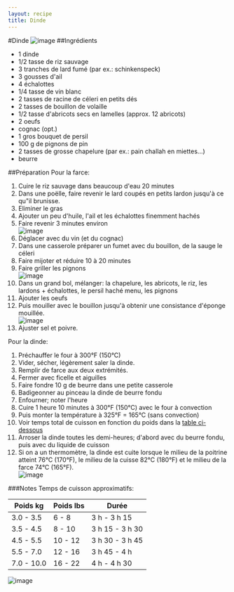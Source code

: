 ```yaml
---
layout: recipe
title: Dinde 
---
```


#Dinde
![image](img/dinde5.jpg)
##Ingrédients
* 1 dinde
* 1/2 tasse de riz sauvage
* 3 tranches de lard fumé (par ex.: schinkenspeck)
* 3 gousses d'ail
* 4 échalottes
* 1/4 tasse de vin blanc
* 2 tasses de racine de céleri en petits dés
* 2 tasses de bouillon de volaille
* 1/2 tasse d'abricots secs en lamelles (approx. 12 abricots)
* 2 oeufs
* cognac (opt.)
* 1 gros bouquet de persil
* 100 g de pignons de pin
* 2 tasses de grosse chapelure (par ex.: pain challah en miettes...)
* beurre

##Préparation
Pour la farce:

1. Cuire le riz sauvage dans beaucoup d'eau 20 minutes
2. Dans une poëlle, faire revenir le lard coupés en petits lardon jusqu'à ce qu"il brunisse.
3. Eliminer le gras
4. Ajouter un peu d'huile, l'ail et les échalottes finemment hachés
5. Faire revenir 3 minutes environ   
![image](img/dinde2.jpg)
6. Déglacer avec du vin (et du cognac)
7. Dans une casserole préparer un fumet avec du bouillon, de la sauge le céleri
8. Faire mijoter et réduire 10 à 20 minutes
9. Faire griller les pignons   
![image](img/dinde1.jpg)
10. Dans un grand bol, mélanger: la chapelure, les abricots, le riz, les lardons + échalottes, le persil haché menu, les pignons
11. Ajouter les oeufs
12. Puis mouiller avec le bouillon jusqu'à obtenir une consistance d'éponge mouillée.  
![image](img/dinde3.jpg)
13. Ajuster sel et poivre.

Pour la dinde:

1. Préchauffer le four à 300°F (150°C)
2. Vider, sécher, légèrement saler la dinde.
2. Remplir de farce aux deux extrémités.
3. Fermer avec ficelle et aiguilles
4. Faire fondre 10 g de beurre dans une petite casserole
5. Badigeonner au pinceau la dinde de beurre fondu
6. Enfourner; noter l'heure
7. Cuire 1 heure 10 minutes à 300°F (150°C) avec le four à convection
8. Puis monter la température à 325°F = 165°C (sans convection)
9. Voir temps total de cuisson en fonction du poids dans la [table ci-dessous](#tempsdecuisson)
9. Arroser la dinde toutes les demi-heures; d'abord avec du beurre fondu, puis avec du liquide de cuisson
9. Si on a un thermomètre, la dinde est cuite lorsque le milieu de la poitrine atteint 76°C (170°F), le milieu de la cuisse 82°C (180°F) et le milieu de la farce 74°C (165°F).   
![image](img/dinde4.jpg)

###Notes
<a name="tempsdecuisson"></a>Temps de cuisson approximatifs:   

Poids kg    | Poids lbs | Durée
------------| ----------| ------------
3.0 - 3.5   | 6 - 8     | 3 h - 3 h 15
3.5 - 4.5   | 8 - 10    | 3 h 15 - 3 h 30
4.5 - 5.5   | 10 - 12   | 3 h 30 - 3 h 45
5.5 - 7.0   | 12 - 16   | 3 h 45 - 4 h 
7.0 - 10.0  | 16 - 22   | 4 h - 4 h 30

![image](img/dinde6.jpg)
